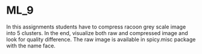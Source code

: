 # ML_9

In this assignments students have to compress racoon grey scale image into 5 clusters. In the end, visualize both raw and compressed image and look for quality difference. The raw image is available in spicy.misc package with the name face. 
